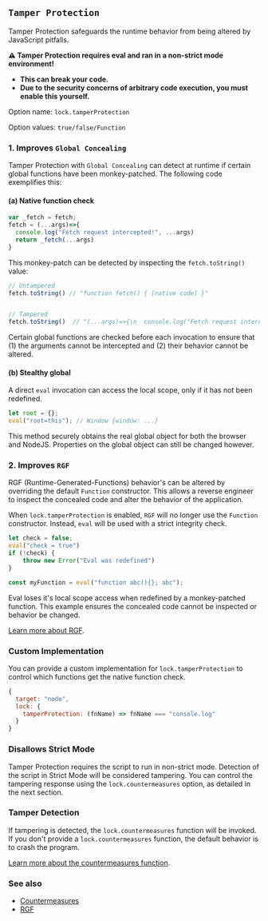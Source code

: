 ## `Tamper Protection`

Tamper Protection safeguards the runtime behavior from being altered by JavaScript pitfalls. 

**⚠️ Tamper Protection requires eval and ran in a non-strict mode environment!**

- **This can break your code.**
- **Due to the security concerns of arbitrary code execution, you must enable this yourself.**

Option name: `lock.tamperProtection`

Option values: `true/false/Function`

### 1. Improves `Global Concealing`

Tamper Protection with `Global Concealing` can detect at runtime if certain global functions have been monkey-patched. The following code exemplifies this:

#### (a) Native function check

```js
var _fetch = fetch;
fetch = (...args)=>{
  console.log("Fetch request intercepted!", ...args)
  return _fetch(...args)
}
```

This monkey-patch can be detected by inspecting the `fetch.toString()` value:

```js
// Untampered
fetch.toString() // "function fetch() { [native code] }"


// Tampered
fetch.toString()  // "(...args)=>{\n  console.log("Fetch request intercepted!", ...args)\n  return _fetch(...args)\n}"
```

Certain global functions are checked before each invocation to ensure that (1) the arguments cannot be intercepted and (2) their behavior cannot be altered.

#### (b) Stealthy global

A direct `eval` invocation can access the local scope, only if it has not been redefined.

```js
let root = {};
eval("root=this"); // Window {window: ...}
```

This method securely obtains the real global object for both the browser and NodeJS. Properties on the global object can still be changed however.

### 2. Improves `RGF`

RGF (Runtime-Generated-Functions) behavior's can be altered by overriding the default `Function` constructor. 
This allows a reverse engineer to inspect the concealed code and alter the behavior of the application.

When `lock.tamperProtection` is enabled, `RGF` will no longer use the `Function` constructor.
Instead, `eval` will be used with a strict integrity check.

```js
let check = false;
eval("check = true")
if (!check) {
    throw new Error("Eval was redefined")
}

const myFunction = eval("function abc(){}; abc");
```

Eval loses it's local scope access when redefined by a monkey-patched function. This example ensures the concealed code cannot be inspected or behavior be changed.

[Learn more about RGF](RGF.md).

### Custom Implementation

You can provide a custom implementation for `lock.tamperProtection` to control which functions get the native function check.

```js
{
  target: "node",
  lock: {
    tamperProtection: (fnName) => fnName === "console.log"
  }
}
```

### Disallows Strict Mode

Tamper Protection requires the script to run in non-strict mode. Detection of the script in Strict Mode will be considered tampering. You can control the tampering response using the `lock.countermeasures` option, as detailed in the next section.

### Tamper Detection

If tampering is detected, the `lock.countermeasures` function will be invoked. If you don't provide a `lock.countermeasures` function, the default behavior is to crash the program.

[Learn more about the countermeasures function](Countermeasures.md).

### See also

- [Countermeasures](Countermeasures.md)
- [RGF](RGF.md)
